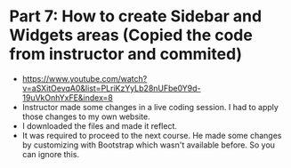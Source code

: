 # Part 7: How to create Sidebar and Widgets areas (Copied the code from instructor and commited)
- https://www.youtube.com/watch?v=aSXitOevqA0&list=PLriKzYyLb28nUFbe0Y9d-19uVkOnhYxFE&index=8
- Instructor made some changes in a live coding session. I had to apply those changes to my own website.
- I downloaded the files and made it reflect.
- It was required to proceed to the next course. He made some changes by customizing with Bootstrap which wasn't available before. So you can ignore this. 